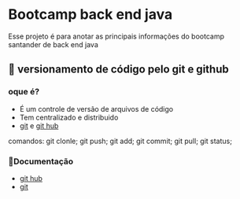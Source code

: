 
# Bootcamp back end java

Esse projeto é para anotar as principais informações do bootcamp santander de back end java

## 📂 versionamento de código pelo git e github

### oque é?
- É um controle de  versão de arquivos de código
- Tem centralizado e distribuido
- [git](https://git-scm.com/) e [git hub](https://github.com/)

comandos: git clonle; git push; git add; git commit; git pull; git status; 


### 📗Documentação
- [git hub](https://docs.github.com/en)
- [git](https://docs.github.com/en)
